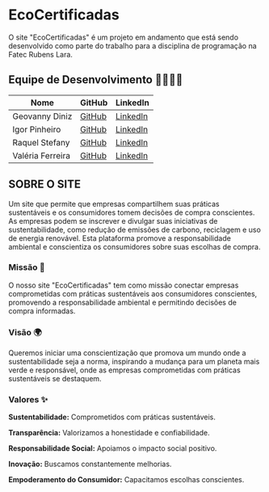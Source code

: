 # EcoCertificadas

O site "EcoCertificadas" é um projeto em andamento que está sendo desenvolvido como parte do trabalho para a disciplina de programação na Fatec Rubens Lara.

## Equipe de Desenvolvimento 👨‍💻👩‍💻

| Nome               | GitHub                                    | LinkedIn                                           |
|--------------------|------------------------------------------|---------------------------------------------------|
| Geovanny Diniz     | [GitHub](https://github.com/geovannydinizm) | [LinkedIn](https://www.linkedin.com/in/geovannydinizmachado/) |
| Igor Pinheiro      | [GitHub](https://github.com/IgorPinheiiro) | [LinkedIn](https://www.linkedin.com/in/igorpinheiroo/) |
| Raquel Stefany     | [GitHub](https://github.com/RaquelStefany) | [LinkedIn](https://www.linkedin.com/in/raquelstefany/) |
| Valéria Ferreira   | [GitHub](https://github.com/valeria-ferreira) | [LinkedIn](https://www.linkedin.com/in/valeria-nascimento-ferreira) |


## SOBRE O SITE

Um site que permite que empresas compartilhem suas práticas sustentáveis e os consumidores tomem decisões de compra conscientes. As empresas podem se inscrever e divulgar suas iniciativas de sustentabilidade, como redução de emissões de carbono, reciclagem e uso de energia renovável. Esta plataforma promove a responsabilidade ambiental e conscientiza os consumidores sobre suas escolhas de compra.

### Missão 🌱
O nosso site "EcoCertificadas" tem como missão conectar empresas comprometidas com práticas sustentáveis aos consumidores conscientes, promovendo a responsabilidade ambiental e permitindo decisões de compra informadas.

### Visão 🌍
Queremos iniciar uma conscientização que promova um mundo onde a sustentabilidade seja a norma, inspirando a mudança para um planeta mais verde e responsável, onde as empresas comprometidas com práticas sustentáveis se destaquem.

### Valores ✨
**Sustentabilidade:**  Comprometidos com práticas sustentáveis.

**Transparência:**  Valorizamos a honestidade e confiabilidade.

**Responsabilidade Social:** Apoiamos o impacto social positivo.

**Inovação:**  Buscamos constantemente melhorias.

**Empoderamento do Consumidor:**  Capacitamos escolhas conscientes.
